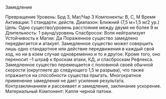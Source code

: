 
Замедление

Превращение
Уровень: Брд 3, Маг/Чар 3
Компоненты: В, С, М
Время Активации: 1 стандартн. действ.
Диапазон: Ближний (7,5 м+1,5 м/2 ур.)
Цель: Одно существо/уровень расстояние
между двумя не более 9 м
Длительность: 1 раунд/уровень
Спасбросок: Воля нейтрализует
Устойчивость к Магии: Да
Пораженное существо замедлено передвигается и атакует. Замедленное существо может совершить лишь одно
стандартное или действие передвижения в каждый свой ход, но ни в коем
случае одновременно и то и другое.
Кроме того, оно переносит –1 штраф
к броскам атаки, КД, и спасброскам
Рефлекса. Замедленное существо перемещается с половиной своей обычной
скорости (округляете до следующего
1,5 м разрыва), что также отражается на
способности существа прыгать.
Многократное применение замедления не дает усиления результата. Контрзаклинанием и рассеивает и замедление,
заклинание ускорение.
Материальный Компонент: Капля
черной патоки.